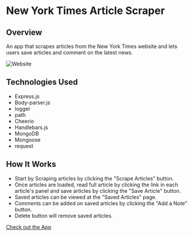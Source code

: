 # New York Times Article Scraper

## Overview
An app that scrapes articles from the New York Times website and lets users save articles and comment on the latest news.

![Website](https://github.com/ahoshiro/Mongo-Scraper.git)

## Technologies Used
- Express.js
- Body-parser.js
- logger
- path
- Cheerio
- Handlebars.js
- MongoDB
- Mongoose
- request

## How It Works
- Start by Scraping articles by clicking the "Scrape Articles" button.
- Once articles are loaded, read full article by clicking the link in each article's panel and save articles by clicking the "Save Article" button.
- Saved articles can be viewed at the "Saved Articles" page.
- Comments can be added on saved articles by clicking the "Add a Note" button.
- Delete button will remove saved articles.

[Check out the App](https://frozen-shore-51211.herokuapp.com/)



